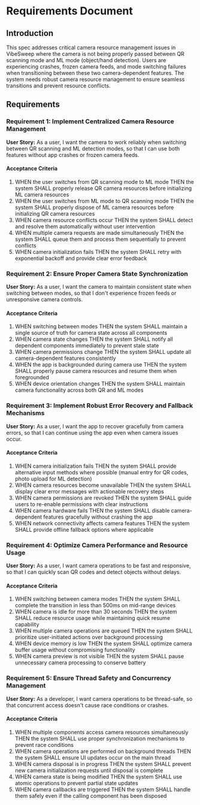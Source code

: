 # Requirements Document

## Introduction

This spec addresses critical camera resource management issues in VibeSweep where the camera is not being properly passed between QR scanning mode and ML mode (object/hand detection). Users are experiencing crashes, frozen camera feeds, and mode switching failures when transitioning between these two camera-dependent features. The system needs robust camera resource management to ensure seamless transitions and prevent resource conflicts.

## Requirements

### Requirement 1: Implement Centralized Camera Resource Management

**User Story:** As a user, I want the camera to work reliably when switching between QR scanning and ML detection modes, so that I can use both features without app crashes or frozen camera feeds.

#### Acceptance Criteria

1. WHEN the user switches from QR scanning mode to ML mode THEN the system SHALL properly release QR camera resources before initializing ML camera resources
2. WHEN the user switches from ML mode to QR scanning mode THEN the system SHALL properly dispose of ML camera resources before initializing QR camera resources
3. WHEN camera resource conflicts occur THEN the system SHALL detect and resolve them automatically without user intervention
4. WHEN multiple camera requests are made simultaneously THEN the system SHALL queue them and process them sequentially to prevent conflicts
5. WHEN camera initialization fails THEN the system SHALL retry with exponential backoff and provide clear error feedback

### Requirement 2: Ensure Proper Camera State Synchronization

**User Story:** As a user, I want the camera to maintain consistent state when switching between modes, so that I don't experience frozen feeds or unresponsive camera controls.

#### Acceptance Criteria

1. WHEN switching between modes THEN the system SHALL maintain a single source of truth for camera state across all components
2. WHEN camera state changes THEN the system SHALL notify all dependent components immediately to prevent stale state
3. WHEN camera permissions change THEN the system SHALL update all camera-dependent features consistently
4. WHEN the app is backgrounded during camera use THEN the system SHALL properly pause camera resources and resume them when foregrounded
5. WHEN device orientation changes THEN the system SHALL maintain camera functionality across both QR and ML modes

### Requirement 3: Implement Robust Error Recovery and Fallback Mechanisms

**User Story:** As a user, I want the app to recover gracefully from camera errors, so that I can continue using the app even when camera issues occur.

#### Acceptance Criteria

1. WHEN camera initialization fails THEN the system SHALL provide alternative input methods where possible (manual entry for QR codes, photo upload for ML detection)
2. WHEN camera resources become unavailable THEN the system SHALL display clear error messages with actionable recovery steps
3. WHEN camera permissions are revoked THEN the system SHALL guide users to re-enable permissions with clear instructions
4. WHEN camera hardware fails THEN the system SHALL disable camera-dependent features gracefully without crashing the app
5. WHEN network connectivity affects camera features THEN the system SHALL provide offline fallback options where applicable

### Requirement 4: Optimize Camera Performance and Resource Usage

**User Story:** As a user, I want camera operations to be fast and responsive, so that I can quickly scan QR codes and detect objects without delays.

#### Acceptance Criteria

1. WHEN switching between camera modes THEN the system SHALL complete the transition in less than 500ms on mid-range devices
2. WHEN camera is idle for more than 30 seconds THEN the system SHALL reduce resource usage while maintaining quick resume capability
3. WHEN multiple camera operations are queued THEN the system SHALL prioritize user-initiated actions over background processing
4. WHEN device memory is low THEN the system SHALL optimize camera buffer usage without compromising functionality
5. WHEN camera preview is not visible THEN the system SHALL pause unnecessary camera processing to conserve battery

### Requirement 5: Ensure Thread Safety and Concurrency Management

**User Story:** As a developer, I want camera operations to be thread-safe, so that concurrent access doesn't cause race conditions or crashes.

#### Acceptance Criteria

1. WHEN multiple components access camera resources simultaneously THEN the system SHALL use proper synchronization mechanisms to prevent race conditions
2. WHEN camera operations are performed on background threads THEN the system SHALL ensure UI updates occur on the main thread
3. WHEN camera disposal is in progress THEN the system SHALL prevent new camera initialization requests until disposal is complete
4. WHEN camera state is being modified THEN the system SHALL use atomic operations to prevent partial state updates
5. WHEN camera callbacks are triggered THEN the system SHALL handle them safely even if the calling component has been disposed